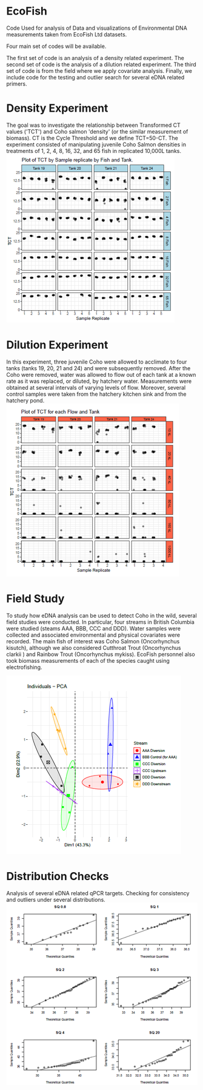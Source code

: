# EcoFish


Code Used for analysis of Data and visualizations of Environmental DNA measurements taken from EcoFish Ltd datasets.

Four main set of codes will be available.

The first set of code is an analysis of a density related experiment.
The second set of code is the analysis of a dilution related experiment.
The third set of code is from the field where we apply covariate analysis.
Finally, we include code for the testing and outlier search for several eDNA related primers.


# Density Experiment 
The goal was to investigate the relationship between
Transformed CT values ('TCT') and Coho salmon 'density' (or the similar measurement
of biomass). CT is the Cycle Threshold and we define TCT=50-CT. The
experiment consisted of manipulating juvenile Coho Salmon densities in treatments of
1, 2, 4, 8, 16, 32, and 65 fish in replicated 10,000L tanks.
![What is this](Images/tctdensity.png)



# Dilution Experiment

In this experiment, three juvenile Coho were allowed to acclimate to four tanks (tanks 19, 20, 21 and 24) and were subsequently removed. After the Coho were removed, water was allowed to flow out of each tank at a known
rate as it was replaced, or diluted, by hatchery water. Measurements were obtained at several intervals of varying levels of flow. Moreover, several control samples were taken from the hatchery kitchen sink and from the hatchery pond.
![What is this](Images/TCTflow.png)

# Field Study

To study how eDNA analysis can be used to detect Coho in the wild, several field studies were conducted. In particular,
four streams in British Columbia were studied (steams AAA, BBB, CCC and DDD).
Water samples were collected and associated environmental and physical covariates
were recorded. The main fish of interest was Coho Salmon (Oncorhynchus kisutch),
although we also considered Cutthroat Trout (Oncorhynchus clarkii ) and Rainbow
Trout (Oncorhynchus mykiss). EcoFish personnel also took biomass measurements
of each of the species caught using electrofishing.

![What is this](Images/pcaimage.png)

# Distribution Checks

Analysis of several eDNA related qPCR targets. Checking for consistency and outliers under several distributions.
![What is this](Images/distributions.png)

